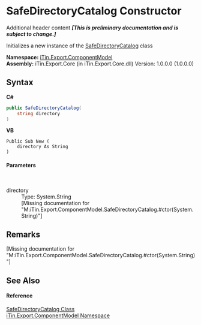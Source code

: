 # SafeDirectoryCatalog Constructor 
Additional header content _**\[This is preliminary documentation and is subject to change.\]**_

Initializes a new instance of the <a href="06f6cd8a-8f31-686d-efec-246ff998f70f">SafeDirectoryCatalog</a> class

**Namespace:**&nbsp;<a href="55171ca4-890c-0ab2-e812-efe82bc0b686">iTin.Export.ComponentModel</a><br />**Assembly:**&nbsp;iTin.Export.Core (in iTin.Export.Core.dll) Version: 1.0.0.0 (1.0.0.0)

## Syntax

**C#**<br />
``` C#
public SafeDirectoryCatalog(
	string directory
)
```

**VB**<br />
``` VB
Public Sub New ( 
	directory As String
)
```


#### Parameters
&nbsp;<dl><dt>directory</dt><dd>Type: System.String<br />\[Missing <param name="directory"/> documentation for "M:iTin.Export.ComponentModel.SafeDirectoryCatalog.#ctor(System.String)"\]</dd></dl>

## Remarks
\[Missing <remarks> documentation for "M:iTin.Export.ComponentModel.SafeDirectoryCatalog.#ctor(System.String)"\]

## See Also


#### Reference
<a href="06f6cd8a-8f31-686d-efec-246ff998f70f">SafeDirectoryCatalog Class</a><br /><a href="55171ca4-890c-0ab2-e812-efe82bc0b686">iTin.Export.ComponentModel Namespace</a><br />